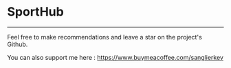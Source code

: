 # SportHub

---
Feel free to make recommendations and leave a star on the project's Github.

You can also support me here : https://www.buymeacoffee.com/sanglierkev
